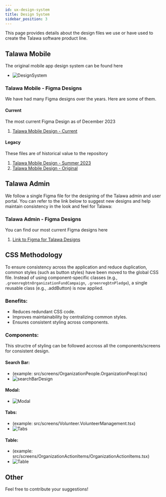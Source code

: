 ```yaml
---
id: ux-design-system
title: Design System
sidebar_position: 3
---
```


This page provides details about the design files we use or have used to create the Talawa software product line.

## Talawa Mobile

The original mobile app design system can be found here

- ![DesignSystem](/img/design_system.png)

### Talawa Mobile - Figma Designs

We have had many Figma designs over the years. Here are some of them.

#### Current

The most current Figma Design as of December 2023

1. [Talawa Mobile Design - Current](https://www.figma.com/file/AVpVQ7Cm7jNNeMtNWi6hc4/End-of-GSoC-2023?type=design&node-id=0%3A1&mode=design&t=hMb1a77x2Y7OEcKG-1)

#### Legacy

These files are of historical value to the repository

1. [Talawa Mobile Design - Summer 2023](https://www.figma.com/file/oWg3Y5InWmjVQV4KSvj8t7/GSoC-Designs?type=design&node-id=0-1&mode=design&t=zYS6ExtQ1hjUPOZo-0)
1. [Talawa Mobile Design - Original](https://www.figma.com/file/GdvI0NPxsIAwQwZ7txfuTF/Talwa-case-study?type=design&node-id=0-1&mode=design)

## Talawa Admin

We follow a single Figma file for the designing of the Talawa admin and user portal. You can refer to the link below to suggest new designs and help maintain consistency in the look and feel for Talawa:

### Talawa Admin - Figma Designs

You can find our most current Figma designs here

1. [Link to Figma for Talawa Designs](<https://www.figma.com/file/WksD4uIa5sQJMIk3pR4l0c/Talawa-Design-System-(Official)?type=design&node-id=307%3A212&mode=dev>)

## CSS Methodology

To ensure consistency across the application and reduce duplication, common styles
(such as button styles) have been moved to the global CSS file. Instead of using
component-specific classes (e.g., `.greenregbtnOrganizationFundCampaign`, `.greenregbtnPledge`), a single reusable
class (e.g., .addButton) is now applied.

### Benefits:

- Reduces redundant CSS code.
- Improves maintainability by centralizing common styles.
- Ensures consistent styling across components.

### Components:

This structre of styling can be followed accross all the components/screens for consistent design.

#### Search Bar:

- (example: src/screens/OrganizationPeople.OrganizationPeopl.tsx)
- ![searchBarDesign](/img/markdown/ui-ux/searchBarDesign.png)

#### Modal:

- ![Modal](/img/markdown/ui-ux/modal.png)

#### Tabs:

- (example: src/screens/Volunteer.VolunteerManagement.tsx)
- ![Tabs](/img/markdown/ui-ux/tabs.png)

#### Table:

- (example: src/screens/OrganizationActionItems/OrganizationActionItems.tsx)
- ![Table](/img/markdown/ui-ux/table.png)

## Other

Feel free to contribute your suggestions!
